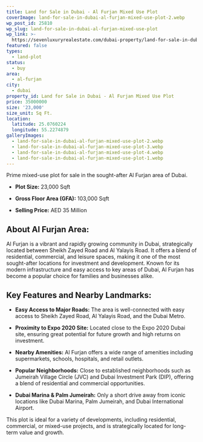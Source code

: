 ```yaml
---
title: Land for Sale in Dubai - Al Furjan Mixed Use Plot
coverImage: land-for-sale-in-dubai-al-furjan-mixed-use-plot-2.webp
wp_post_id: 25810
wp_slug: land-for-sale-in-dubai-al-furjan-mixed-use-plot
wp_link: >-
  https://sevenluxuryrealestate.com/dubai-property/land-for-sale-in-dubai-al-furjan-mixed-use-plot/
featured: false
types:
  - land-plot
status:
  - buy
area:
  - al-furjan
city:
  - dubai
property_id: Land for Sale in Dubai - Al Furjan Mixed Use Plot
price: 35000000
size: '23,000'
size_unit: Sq Ft.
location:
  latitude: 25.0760224
  longitude: 55.2274879
galleryImages:
  - land-for-sale-in-dubai-al-furjan-mixed-use-plot-2.webp
  - land-for-sale-in-dubai-al-furjan-mixed-use-plot-3.webp
  - land-for-sale-in-dubai-al-furjan-mixed-use-plot-4.webp
  - land-for-sale-in-dubai-al-furjan-mixed-use-plot-1.webp
---
```


Prime mixed-use plot for sale in the sought-after Al Furjan area of Dubai.

- **Plot Size:** 23,000 Sqft  

- **Gross Floor Area (GFA):** 103,000 Sqft  

- **Selling Price:** AED 35 Million  

## **About Al Furjan Area:**

Al Furjan is a vibrant and rapidly growing community in Dubai, strategically located between Sheikh Zayed Road and Al Yalayis Road. It offers a blend of residential, commercial, and leisure spaces, making it one of the most sought-after locations for investment and development. Known for its modern infrastructure and easy access to key areas of Dubai, Al Furjan has become a popular choice for families and businesses alike.

## **Key Features and Nearby Landmarks:**

- **Easy Access to Major Roads:** The area is well-connected with easy access to Sheikh Zayed Road, Al Yalayis Road, and the Dubai Metro.

- **Proximity to Expo 2020 Site:** Located close to the Expo 2020 Dubai site, ensuring great potential for future growth and high returns on investment.

- **Nearby Amenities:** Al Furjan offers a wide range of amenities including supermarkets, schools, hospitals, and retail outlets.

- **Popular Neighborhoods:** Close to established neighborhoods such as Jumeirah Village Circle (JVC) and Dubai Investment Park (DIP), offering a blend of residential and commercial opportunities.

- **Dubai Marina & Palm Jumeirah:** Only a short drive away from iconic locations like Dubai Marina, Palm Jumeirah, and Dubai International Airport.

This plot is ideal for a variety of developments, including residential, commercial, or mixed-use projects, and is strategically located for long-term value and growth.
